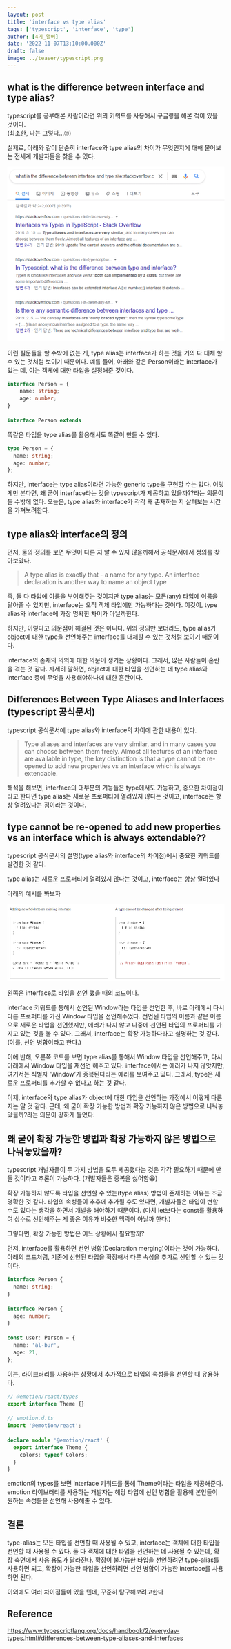 ```yaml
---
layout: post
title: 'interface vs type alias'
tags: ['typescript', 'interface', 'type']
author: [4기_앨버]
date: '2022-11-07T13:10:00.000Z'
draft: false
image: ../teaser/typescript.png
---
```


## what is the difference between interface and type alias?

typescript를 공부해본 사람이라면 위의 키워드를 사용해서 구글링을 해본 적이 있을 것이다. <br />
(최소한, 나는 그렇다…🙄)

실제로, 아래와 같이 단순히 interface와 type alias의 차이가 무엇인지에 대해 물어보는 전세계 개발자들을 찾을 수 있다.

![sof](../images/2022-11-07-interfacetype-sof.png)

이런 질문들을 할 수밖에 없는 게, type alias는 interface가 하는 것을 거의 다 대체 할 수 있는 것처럼 보이기 때문이다. 예를 들어, 아래와 같은 Person이라는 interface가 있는 데, 이는 객체에 대한 타입을 설정해준 것이다.

```typescript
interface Person = {
	name: string;
	age: number;
}

interface Person extends
```

똑같은 타입을 type alias를 활용해서도 똑같이 만들 수 있다.

```typescript
type Person = {
  name: string;
  age: number;
};
```

하지만, interface는 type alias이라면 가능한 generic type을 구현할 수는 없다. 이렇게만 본다면, 왜 굳이 interface라는 것을 typescript가 제공하고 있을까??라는 의문이 들 수밖에 없다. 오늘은, type alias와 interface가 각각 왜 존재하는 지 살펴보는 시간을 가져보려한다.

## type alias와 interface의 정의

먼저, 둘의 정의를 보면 무엇이 다른 지 알 수 있지 않을까해서 공식문서에서 정의를 찾아보았다.

> A type alias is exactly that - a name for any type. An interface declaration is another way to name an object type

즉, 둘 다 타입에 이름을 부여해주는 것이지만 type alias는 모든(any) 타입에 이름을 달아줄 수 있지만, interface는 오직 객체 타입에만 가능하다는 것이다. 이것이, type alias와 interface에 가장 명확한 차이가 아닐까한다.

하지만, 이렇다고 의문점이 해결된 것은 아니다. 위의 정의만 보더라도, type alias가 object에 대한 type을 선언해주는 interface를 대체할 수 있는 것처럼 보이기 때문이다.

interface의 존재의 의의에 대한 의문이 생기는 상황이다. 그래서, 많은 사람들이 혼란을 겪는 것 같다. 자세히 말하면, object에 대한 타입을 선언하는 데 type alias와 interface 중에 무엇을 사용해야하나에 대한 혼란이다.

## Differences Between Type Aliases and Interfaces (typescript 공식문서)

typescript 공식문서에 type alias와 interface의 차이에 관한 내용이 있다.

> Type aliases and interfaces are very similar, and in many cases you can choose between them freely. Almost all features of an interface are available in type, the key distinction is that a type cannot be re-opened to add new properties vs an interface which is always extendable.

해석을 해보면, interface의 대부분의 기능들은 type에서도 가능하고, 중요한 차이점이라고 한다면 type alias는 새로운 프로퍼티에 열려있지 않다는 것이고, interface는 항상 열려있다는 점이라는 것이다.

## type cannot be re-opened to add new properties vs an interface which is always extendable??

typescript 공식문서의 설명(type alias와 interface의 차이점)에서 중요한 키워드를 발견한 것 같다.

type alias는 새로운 프로퍼티에 열려있지 않다는 것이고, interface는 항상 열려있다

아래의 예시를 봐보자

![interfacevstype](../images/2022-11-07-interfacetype-interfacevstype.png)

왼쪽은 interface로 타입을 선언 했을 때의 코드이다.

interface 키워드를 통해서 선언된 Window라는 타입을 선언한 후, 바로 아래에서 다시 다른 프로퍼티를 가진 Window 타입을 선언해주었다. 선언된 타입의 이름과 같은 이름으로 새로운 타입을 선언했지만, 에러가 나지 않고 나중에 선언된 타입의 프로퍼티를 가지고 있는 것을 볼 수 있다. 그래서, interface는 확장 가능하다라고 설명하는 것 같다. (이를, 선언 병합이라고 한다.)

이에 반해, 오른쪽 코드를 보면 type alias를 통해서 Window 타입을 선언해주고, 다시 아래에서 Window 타입을 재선언 해주고 있다. interface에서는 에러가 나지 않앗지만, 여기서는 식별자 ‘Window’가 중복된다라는 에러를 보여주고 있다. 그래서, type은 새로운 프로퍼티를 추가할 수 없다고 하는 것 같다.

이제, interface와 type alias가 object에 대한 타입을 선언하는 과정에서 어떻게 다른 지는 알 것 같다. 근데, 왜 굳이 확장 가능한 방법과 확장 가능하지 않은 방법으로 나눠놓았을까?라는 의문이 강하게 들었다.

## 왜 굳이 확장 가능한 방법과 확장 가능하지 않은 방법으로 나눠놓았을까?

typescript 개발자들이 두 가지 방법을 모두 제공했다는 것은 각각 필요하기 때문에 만들 것이라고 추론이 가능하다. (개발자들은 중복을 싫어함😀)

확장 가능하지 않도록 타입을 선언할 수 있는(type alias) 방법이 존재하는 이유는 조금 명확한 것 같다. 타입의 속성들이 추후에 추가될 수도 있다면, 개발자들은 타입이 변할 수도 있다는 생각을 하면서 개발을 해야하기 때문이다. (마치 let보다는 const를 활용하여 상수로 선언해주는 게 좋은 이유가 비슷한 맥락이 아닐까 한다.)

그렇다면, 확장 가능한 방법은 어느 상황에서 필요할까?

먼저, interface를 활용하면 선언 병합(Declaration merging)이라는 것이 가능하다. 아래의 코드처럼, 기존에 선언된 타입을 확장해서 다른 속성을 추가로 선언할 수 있는 것이다.

```typescript
interface Person {
  name: string;
}

interface Person {
  age: number;
}

const user: Person = {
  name: 'al-bur',
  age: 21,
};
```

이는, 라이브러리를 사용하는 상황에서 추가적으로 타입의 속성들을 선언할 때 유용하다.

```typescript
// @emotion/react/types
export interface Theme {}

// emotion.d.ts
import '@emotion/react';

declare module '@emotion/react' {
  export interface Theme {
    colors: typeof Colors;
  }
}
```

emotion의 types를 보면 interface 키워드를 통해 Theme이라는 타입을 제공해준다. emotion 라이브러리를 사용하는 개발자는 해당 타입에 선언 병합을 활용해 본인들이 원하는 속성들을 선언해 사용해줄 수 있다.

## 결론

type-alias는 모든 타입을 선언할 때 사용될 수 있고, interface는 객체에 대한 타입을 선언할 때 사용될 수 있다. 둘 다 객체에 대한 타입을 선언하는 데 사용될 수 있는데, 확장 측면에서 사용 용도가 달라진다. 확장이 불가능한 타입을 선언하려면 type-alias를 사용하면 되고, 확장이 가능한 타입을 선언하려면 선언 병합이 가능한 interface를 사용하면 된다.

이외에도 여러 차이점들이 있을 텐데, 꾸준히 탐구해보려고한다

## Reference

https://www.typescriptlang.org/docs/handbook/2/everyday-types.html#differences-between-type-aliases-and-interfaces
